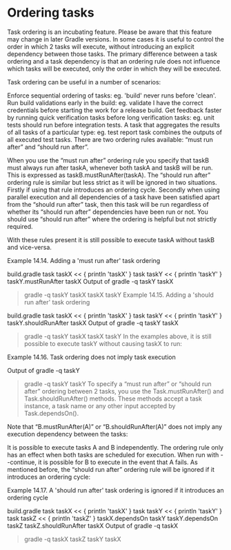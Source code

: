 # Ordering tasks

Task ordering is an incubating feature. Please be aware that this feature may change in later Gradle versions.
In some cases it is useful to control the order in which 2 tasks will execute, without introducing an explicit dependency between those tasks. The primary difference between a task ordering and a task dependency is that an ordering rule does not influence which tasks will be executed, only the order in which they will be executed.

Task ordering can be useful in a number of scenarios:

Enforce sequential ordering of tasks: eg. 'build' never runs before 'clean'.
Run build validations early in the build: eg. validate I have the correct credentials before starting the work for a release build.
Get feedback faster by running quick verification tasks before long verification tasks: eg. unit tests should run before integration tests.
A task that aggregates the results of all tasks of a particular type: eg. test report task combines the outputs of all executed test tasks.
There are two ordering rules available: “must run after” and “should run after”.

When you use the “must run after” ordering rule you specify that taskB must always run after taskA, whenever both taskA and taskB will be run. This is expressed as taskB.mustRunAfter(taskA). The “should run after” ordering rule is similar but less strict as it will be ignored in two situations. Firstly if using that rule introduces an ordering cycle. Secondly when using parallel execution and all dependencies of a task have been satisfied apart from the “should run after” task, then this task will be run regardless of whether its “should run after” dependencies have been run or not. You should use “should run after” where the ordering is helpful but not strictly required.

With these rules present it is still possible to execute taskA without taskB and vice-versa.

Example 14.14. Adding a 'must run after' task ordering

build.gradle
task taskX << {
    println 'taskX'
}
task taskY << {
    println 'taskY'
}
taskY.mustRunAfter taskX
Output of gradle -q taskY taskX
> gradle -q taskY taskX
taskX
taskY
Example 14.15. Adding a 'should run after' task ordering

build.gradle
task taskX << {
    println 'taskX'
}
task taskY << {
    println 'taskY'
}
taskY.shouldRunAfter taskX
Output of gradle -q taskY taskX
> gradle -q taskY taskX
taskX
taskY
In the examples above, it is still possible to execute taskY without causing taskX to run:

Example 14.16. Task ordering does not imply task execution

Output of gradle -q taskY
> gradle -q taskY
taskY
To specify a “must run after” or “should run after” ordering between 2 tasks, you use the Task.mustRunAfter() and Task.shouldRunAfter() methods. These methods accept a task instance, a task name or any other input accepted by Task.dependsOn().

Note that “B.mustRunAfter(A)” or “B.shouldRunAfter(A)” does not imply any execution dependency between the tasks:

It is possible to execute tasks A and B independently. The ordering rule only has an effect when both tasks are scheduled for execution.
When run with --continue, it is possible for B to execute in the event that A fails.
As mentioned before, the “should run after” ordering rule will be ignored if it introduces an ordering cycle:

Example 14.17. A 'should run after' task ordering is ignored if it introduces an ordering cycle

build.gradle
task taskX << {
    println 'taskX'
}
task taskY << {
    println 'taskY'
}
task taskZ << {
    println 'taskZ'
}
taskX.dependsOn taskY
taskY.dependsOn taskZ
taskZ.shouldRunAfter taskX
Output of gradle -q taskX
> gradle -q taskX
taskZ
taskY
taskX
